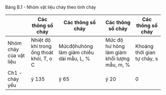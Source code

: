 Bảng B.1 - Nhóm vật liệu cháy theo tính cháy

|                        | Các thông số cháy                         | Các thông số cháy                        | Các thông số cháy                            | Các thông số cháy           |
|------------------------|-------------------------------------------|------------------------------------------|----------------------------------------------|-----------------------------|
| Nhóm cháy của vật liệu | Nhiệt độ khí trong ống thoát khói, T, o C | Mứcđộhưhỏng làm giảm chiều dài mẫu, L, % | Mức độ hư hỏng làm giảm khối lượng mẫu, m, % | Khoảng thời gian tự cháy, s |
| Ch1 - cháy yếu         | ý 135                                     | ý 65                                     | ý 20                                         | 0                           |